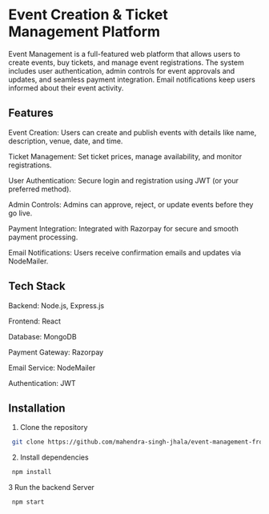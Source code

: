 
# Event Creation & Ticket Management Platform

Event Management is a full-featured web platform that allows users to create events, buy tickets, and manage event registrations. The system includes user authentication, admin controls for event approvals and updates, and seamless payment integration. Email notifications keep users informed about their event activity.


## Features

Event Creation: Users can create and publish events with details like name, description, venue, date, and time.

Ticket Management: Set ticket prices, manage availability, and monitor registrations.

User Authentication: Secure login and registration using JWT (or your preferred method).

Admin Controls: Admins can approve, reject, or update events before they go live.

Payment Integration: Integrated with Razorpay for secure and smooth payment processing.

Email Notifications: Users receive confirmation emails and updates via NodeMailer.


## Tech Stack

Backend: Node.js, Express.js

Frontend: React

Database: MongoDB 

Payment Gateway: Razorpay

Email Service: NodeMailer

Authentication: JWT 



## Installation

1. Clone the repository

```bash
 git clone https://github.com/mahendra-singh-jhala/event-management-frontend
```

2. Install dependencies

```bash
 npm install
```

3 Run the backend Server
```bash
 npm start
```



    
